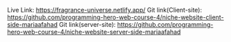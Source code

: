 Live Link: https://fragrance-universe.netlify.app/ Git link(Client-site): https://github.com/programming-hero-web-course-4/niche-website-client-side-mariaafahad Git link(server-site): https://github.com/programming-hero-web-course-4/niche-website-server-side-mariaafahad
